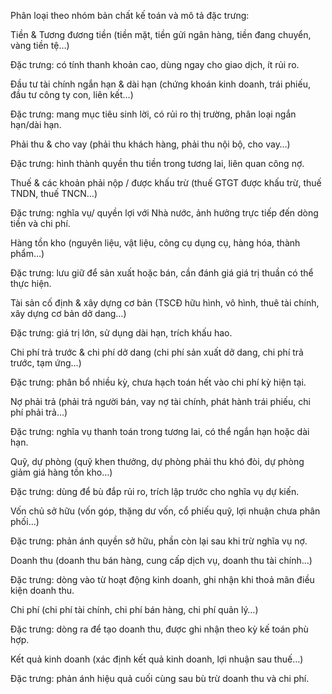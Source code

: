 Phân loại theo nhóm bản chất kế toán và mô tả đặc trưng:

Tiền & Tương đương tiền (tiền mặt, tiền gửi ngân hàng, tiền đang chuyển, vàng tiền tệ…)

Đặc trưng: có tính thanh khoản cao, dùng ngay cho giao dịch, ít rủi ro.

Đầu tư tài chính ngắn hạn & dài hạn (chứng khoán kinh doanh, trái phiếu, đầu tư công ty con, liên kết…)

Đặc trưng: mang mục tiêu sinh lời, có rủi ro thị trường, phân loại ngắn hạn/dài hạn.

Phải thu & cho vay (phải thu khách hàng, phải thu nội bộ, cho vay…)

Đặc trưng: hình thành quyền thu tiền trong tương lai, liên quan công nợ.

Thuế & các khoản phải nộp / được khấu trừ (thuế GTGT được khấu trừ, thuế TNDN, thuế TNCN…)

Đặc trưng: nghĩa vụ/ quyền lợi với Nhà nước, ảnh hưởng trực tiếp đến dòng tiền và chi phí.

Hàng tồn kho (nguyên liệu, vật liệu, công cụ dụng cụ, hàng hóa, thành phẩm…)

Đặc trưng: lưu giữ để sản xuất hoặc bán, cần đánh giá giá trị thuần có thể thực hiện.

Tài sản cố định & xây dựng cơ bản (TSCĐ hữu hình, vô hình, thuê tài chính, xây dựng cơ bản dở dang…)

Đặc trưng: giá trị lớn, sử dụng dài hạn, trích khấu hao.

Chi phí trả trước & chi phí dở dang (chi phí sản xuất dở dang, chi phí trả trước, tạm ứng…)

Đặc trưng: phân bổ nhiều kỳ, chưa hạch toán hết vào chi phí kỳ hiện tại.

Nợ phải trả (phải trả người bán, vay nợ tài chính, phát hành trái phiếu, chi phí phải trả…)

Đặc trưng: nghĩa vụ thanh toán trong tương lai, có thể ngắn hạn hoặc dài hạn.

Quỹ, dự phòng (quỹ khen thưởng, dự phòng phải thu khó đòi, dự phòng giảm giá hàng tồn kho…)

Đặc trưng: dùng để bù đắp rủi ro, trích lập trước cho nghĩa vụ dự kiến.

Vốn chủ sở hữu (vốn góp, thặng dư vốn, cổ phiếu quỹ, lợi nhuận chưa phân phối…)

Đặc trưng: phản ánh quyền sở hữu, phần còn lại sau khi trừ nghĩa vụ nợ.

Doanh thu (doanh thu bán hàng, cung cấp dịch vụ, doanh thu tài chính…)

Đặc trưng: dòng vào từ hoạt động kinh doanh, ghi nhận khi thoả mãn điều kiện doanh thu.

Chi phí (chi phí tài chính, chi phí bán hàng, chi phí quản lý…)

Đặc trưng: dòng ra để tạo doanh thu, được ghi nhận theo kỳ kế toán phù hợp.

Kết quả kinh doanh (xác định kết quả kinh doanh, lợi nhuận sau thuế…)

Đặc trưng: phản ánh hiệu quả cuối cùng sau bù trừ doanh thu và chi phí.